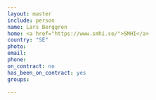 ```yaml
---
layout: master
include: person
name: Lars Berggren
home: <a href="https://www.smhi.se/">SMHI</a>
country: "SE"
photo:
email:
phone:
on_contract: no
has_been_on_contract: yes
groups:
  
---
```

